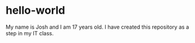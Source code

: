 # hello-world
My name is Josh and I am 17 years old.  I have created this repository as a step in my IT class.
